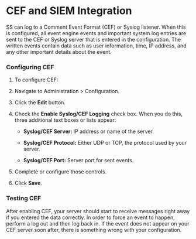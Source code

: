 [title]: # (CEF and SIEM Integration)
[tags]: # (XXX)
[priority]: # (20)

# CEF and SIEM Integration

SS can log to a Comment Event Format (CEF) or Syslog listener. When this is configured, all event engine events and important system log entries are sent to the CEF or Syslog server that is entered in the configuration. The written events contain data such as user information, time, IP address, and any other important details about the event.

### Configuring CEF

1. To configure CEF:

1. Navigate to Administration > Configuration.

1. Click the **Edit** button.

1. Check the **Enable Syslog/CEF Logging** check box. When you do this, three additional text boxes or lists appear:

   - **Syslog/CEF Server:** IP address or name of the server.

   - **Syslog/CEF Protocol:** Either UDP or TCP, the protocol used by your server.

   - **Syslog/CEF Port:** Server port for sent events.

1. Complete or configure those controls.

1. Click **Save**.

### Testing CEF

After enabling CEF, your server should start to receive messages right away if you entered the data correctly. In order to force an event to happen, perform a log out and then log back in. If the event does not appear on your CEF server soon after, there is something wrong with your configuration.
